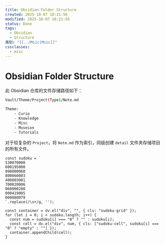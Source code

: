 ```yaml
---
title: Obsidian Folder Structure
created: 2025-10-07 10:21:56
modified: 2025-10-07 10:21:56
status: Done
tags:
  - Obsidian
  - Structure
类别: "[[../Msic|Msic]]"
cssclasses:
  - misc
---
```

# Obsidian Folder Structure

此 Obsidian 仓库的文件存储路径如下：

```sh
Vault/Theme/Project(Type)/Note.md

Theme:
    - Curio
    - Knowledge
    - Misc
    - Museion
    - Tutorials
```

对于较复杂的 `Project`，将 `Note.md` 作为索引，同级创建 `detail` 文件夹存储项目的所有文件。

```dataviewjs
const sudoku = `
530070000
600195000
098000060
800060003
400803001
700020006
060000280
000419005
000080079
`.replace(/\s+/g, '');

const container = dv.el("div", "", { cls: "sudoku-grid" });
for (let i = 0; i < sudoku.length; i++) {
  const num = sudoku[i] === "0" ? "" : sudoku[i];
  const cell = dv.el("div", num, { cls: ["sudoku-cell", sudoku[i] === "0" ? "empty" : ""] });
  container.appendChild(cell);
}
```
